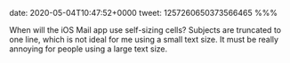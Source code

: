 date: 2020-05-04T10:47:52+0000
tweet: 1257260650373566465
%%%

When will the iOS Mail app use self-sizing cells? Subjects are truncated to one line, which is not ideal for me using a small text size. It must be really annoying for people using a large text size.
